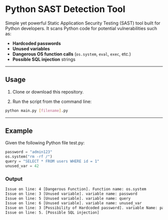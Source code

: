# Python SAST Detection Tool

Simple yet powerful Static Application Security Testing (SAST) tool built for Python developers. It scans Python code for potential vulnerabilities such as:
  - **Hardcoded passwords**  
  - **Unused variables**  
  - **Dangerous OS function calls** (`os.system`, `eval`, `exec`, etc.)  
  - **Possible SQL injection** strings
---

## Usage

1. Clone or download this repository.

2. Run the script from the command line:

```bash
python main.py [filename].py

```
---

## Example
Given the following Python file test.py:

```python
password = "admin123"
os.system("rm -rf /")
query = "SELECT * FROM users WHERE id = 1"
unused_var = 42
```

### Output

```bash
Issue on line: 4 [Dangerous Function]. Function name: os.system
Issue on line: 3 [Unused variable]. variable name: password
Issue on line: 5 [Unused variable]. variable name: query
Issue on line: 6 [Unused variable]. variable name: unused_var
Issue on line: 3 [Possibility of Hardcoded password]. variable Name: password
Issue on line: 5. [Possible SQL injection]
```
